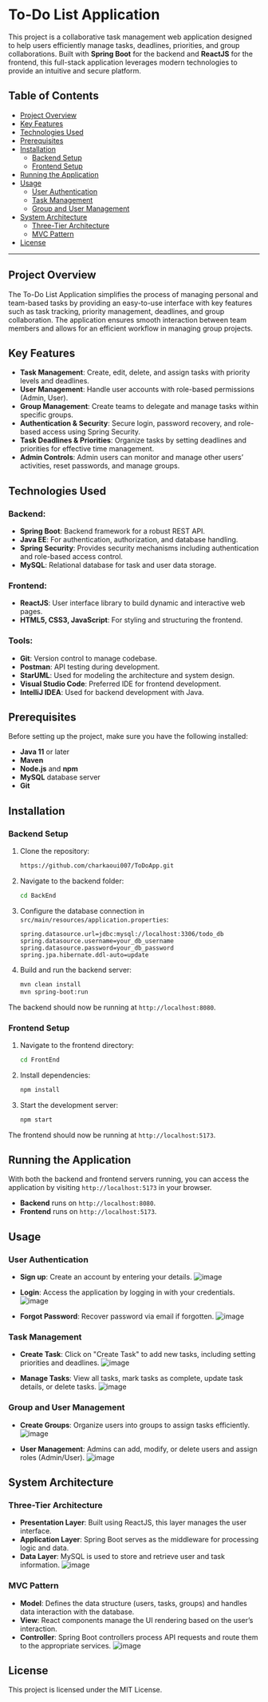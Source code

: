 # To-Do List Application

This project is a collaborative task management web application designed to help users efficiently manage tasks, deadlines, priorities, and group collaborations. Built with **Spring Boot** for the backend and **ReactJS** for the frontend, this full-stack application leverages modern technologies to provide an intuitive and secure platform.

## Table of Contents

- [Project Overview](#project-overview)
- [Key Features](#key-features)
- [Technologies Used](#technologies-used)
- [Prerequisites](#prerequisites)
- [Installation](#installation)
  - [Backend Setup](#backend-setup)
  - [Frontend Setup](#frontend-setup)
- [Running the Application](#running-the-application)
- [Usage](#usage)
  - [User Authentication](#user-authentication)
  - [Task Management](#task-management)
  - [Group and User Management](#group-and-user-management)
- [System Architecture](#system-architecture)
  - [Three-Tier Architecture](#three-tier-architecture)
  - [MVC Pattern](#mvc-pattern)
- [License](#license)

---

## Project Overview

The To-Do List Application simplifies the process of managing personal and team-based tasks by providing an easy-to-use interface with key features such as task tracking, priority management, deadlines, and group collaboration. The application ensures smooth interaction between team members and allows for an efficient workflow in managing group projects.

## Key Features

- **Task Management**: Create, edit, delete, and assign tasks with priority levels and deadlines.
- **User Management**: Handle user accounts with role-based permissions (Admin, User).
- **Group Management**: Create teams to delegate and manage tasks within specific groups.
- **Authentication & Security**: Secure login, password recovery, and role-based access using Spring Security.
- **Task Deadlines & Priorities**: Organize tasks by setting deadlines and priorities for effective time management.
- **Admin Controls**: Admin users can monitor and manage other users’ activities, reset passwords, and manage groups.

## Technologies Used

### Backend:
- **Spring Boot**: Backend framework for a robust REST API.
- **Java EE**: For authentication, authorization, and database handling.
- **Spring Security**: Provides security mechanisms including authentication and role-based access control.
- **MySQL**: Relational database for task and user data storage.

### Frontend:
- **ReactJS**: User interface library to build dynamic and interactive web pages.
- **HTML5, CSS3, JavaScript**: For styling and structuring the frontend.

### Tools:
- **Git**: Version control to manage codebase.
- **Postman**: API testing during development.
- **StarUML**: Used for modeling the architecture and system design.
- **Visual Studio Code**: Preferred IDE for frontend development.
- **IntelliJ IDEA**: Used for backend development with Java.

## Prerequisites

Before setting up the project, make sure you have the following installed:
- **Java 11** or later
- **Maven**
- **Node.js** and **npm**
- **MySQL** database server
- **Git**

## Installation

### Backend Setup

1. Clone the repository:
    ```bash
    https://github.com/charkaoui007/ToDoApp.git
    ```

2. Navigate to the backend folder:
    ```bash
    cd BackEnd
    ```

3. Configure the database connection in `src/main/resources/application.properties`:
    ```properties
    spring.datasource.url=jdbc:mysql://localhost:3306/todo_db
    spring.datasource.username=your_db_username
    spring.datasource.password=your_db_password
    spring.jpa.hibernate.ddl-auto=update
    ```

4. Build and run the backend server:
    ```bash
    mvn clean install
    mvn spring-boot:run
    ```

The backend should now be running at `http://localhost:8080`.

### Frontend Setup

1. Navigate to the frontend directory:
    ```bash
    cd FrontEnd
    ```

2. Install dependencies:
    ```bash
    npm install
    ```

3. Start the development server:
    ```bash
    npm start
    ```

The frontend should now be running at `http://localhost:5173`.

## Running the Application

With both the backend and frontend servers running, you can access the application by visiting `http://localhost:5173` in your browser.

- **Backend** runs on `http://localhost:8080`.
- **Frontend** runs on `http://localhost:5173`.

## Usage

### User Authentication

- **Sign up**: Create an account by entering your details.
![image](https://github.com/user-attachments/assets/604f16e9-a5b7-4f98-8c04-1c1927da573a)

- **Login**: Access the application by logging in with your credentials.
![image](https://github.com/user-attachments/assets/9ecefe83-9d3c-493e-8c14-11318a6418c9)

- **Forgot Password**: Recover password via email if forgotten.
![image](https://github.com/user-attachments/assets/1e8334ad-d68c-4bf9-b8db-7adf4ca8447d)

### Task Management

- **Create Task**: Click on "Create Task" to add new tasks, including setting priorities and deadlines.
![image](https://github.com/user-attachments/assets/144330f0-8c3b-43b5-b2f8-2c8e44d34df8)

- **Manage Tasks**: View all tasks, mark tasks as complete, update task details, or delete tasks.
![image](https://github.com/user-attachments/assets/37ed7512-0399-467a-9248-2eee421176e4)

### Group and User Management

- **Create Groups**: Organize users into groups to assign tasks efficiently.
![image](https://github.com/user-attachments/assets/288bcb5a-cead-475e-ae8f-f91dc58e5e23)

- **User Management**: Admins can add, modify, or delete users and assign roles (Admin/User).
![image](https://github.com/user-attachments/assets/5796b614-f3eb-44ec-9eae-32d8b89e7152)

## System Architecture

### Three-Tier Architecture

- **Presentation Layer**: Built using ReactJS, this layer manages the user interface.
- **Application Layer**: Spring Boot serves as the middleware for processing logic and data.
- **Data Layer**: MySQL is used to store and retrieve user and task information.
![image](https://github.com/user-attachments/assets/6ba4f2d8-daf8-40b2-bd7f-6d1d950940b7)

### MVC Pattern

- **Model**: Defines the data structure (users, tasks, groups) and handles data interaction with the database.
- **View**: React components manage the UI rendering based on the user’s interaction.
- **Controller**: Spring Boot controllers process API requests and route them to the appropriate services.
![image](https://github.com/user-attachments/assets/f3d94099-4b1f-4fd1-bd83-b6eb981b0499)

## License

This project is licensed under the MIT License.
